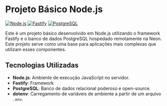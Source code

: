 # Projeto Básico Node.js 

[![Node.js](https://img.shields.io/static/v1?label=node.js&message=v18.x&color=green&logo=node.js&logoColor=white)](https://nodejs.org)
[![Fastify](https://img.shields.io/static/v1?label=fastify&message=4.x&color=green&logo=fastify&logoColor=white)](https://fastify.dev)
[![PostgreSQL](https://img.shields.io/static/v1?label=postgresql&message=v15.x&color=blue&logo=postgresql&logoColor=white)](https://www.postgresql.org)

Este é um projeto básico desenvolvido em Node.js utilizando o framework Fastify e o banco de dados PostgreSQL hospedado remotamente na Neon. 
Este projeto serve como uma base para aplicações mais complexas que utilizam esses componentes.

## Tecnologias Utilizadas

- **Node.js**: Ambiente de execução JavaScript no servidor.
- **Fastify**: Framework
- **PostgreSQL**: Banco de dados relacional poderoso e open-source.
- **dotenv**: Carregamento de variáveis de ambiente a partir de um arquivo `.env`.
